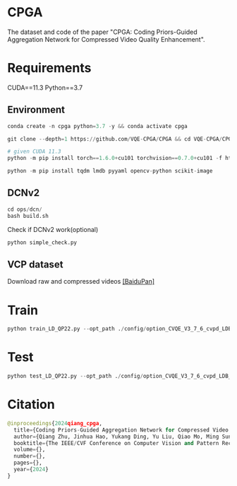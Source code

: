 # CPGA

The dataset and code of the paper "CPGA: Coding Priors-Guided Aggregation Network for Compressed Video Quality Enhancement".

# Requirements

CUDA==11.3 Python==3.7 
## Environment
```python
conda create -n cpga python=3.7 -y && conda activate cpga

git clone --depth=1 https://github.com/VQE-CPGA/CPGA && cd VQE-CPGA/CPGA/

# given CUDA 11.3
python -m pip install torch==1.6.0+cu101 torchvision==0.7.0+cu101 -f https://download.pytorch.org/whl/torch_stable.html

python -m pip install tqdm lmdb pyyaml opencv-python scikit-image
```
## DCNv2
```python
cd ops/dcn/
bash build.sh
```
Check if DCNv2 work(optional)
```python
python simple_check.py
```
## VCP dataset
Download raw and compressed videos [[BaiduPan]](https://blog.csdn.net/A33280000f/article/details/115836658)

# Train
```python
python train_LD_QP22.py --opt_path ./config/option_CVQE_V3_7_6_cvpd_LDB_37.yml
```
# Test
```python
python test_LD_QP22.py --opt_path ./config/option_CVQE_V3_7_6_cvpd_LDB_37.yml
```
# Citation
```python
@inproceedings{2024qiang_cpga,
  title={Coding Priors-Guided Aggregation Network for Compressed Video Quality Enhancement},
  author={Qiang Zhu, Jinhua Hao, Yukang Ding, Yu Liu, Qiao Mo, Ming Sun, Chao Zhou, Shuyuan Zhu},
  booktitle={The IEEE/CVF Conference on Computer Vision and Pattern Recognition 2024},
  volume={},
  number={},
  pages={},
  year={2024}
}
```
